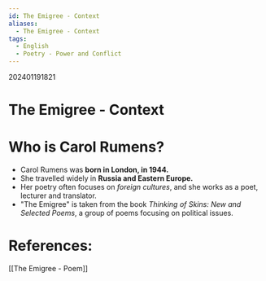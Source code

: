 ```yaml
---
id: The Emigree - Context
aliases:
  - The Emigree - Context
tags:
  - English
  - Poetry - Power and Conflict
---
```

202401191821
# The Emigree - Context

# Who is Carol Rumens?

- Carol Rumens was **born in London, in 1944.** 
- She travelled widely in **Russia and Eastern Europe.**
- Her poetry often focuses on *foreign cultures*, and she works as a poet, lecturer and translator.
- "The Emigree" is taken from the book *Thinking of Skins: New and Selected Poems*, a group of poems focusing on political issues.

# **References:**
[[The Emigree - Poem]]
